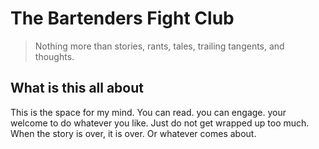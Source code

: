 # The Bartenders Fight Club

>Nothing more than stories, rants, tales, trailing tangents, and thoughts.

## What is this all about

This is the space for my mind. You can read. you can engage. your welcome to do whatever you like. Just do not get wrapped up too much.
When the story is over, it is over. Or whatever comes about.